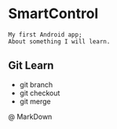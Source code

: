 # SmartControl

```
My first Android app;
About something I will learn.

```

## Git Learn
- git branch
- git checkout
- git merge

@ MarkDown
